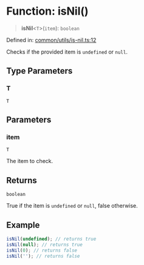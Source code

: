 # Function: isNil()

> **isNil**\<`T`\>(`item`): `boolean`

Defined in: [common/utils/is-nil.ts:12](https://github.com/Forge-Game-Engine/Forge/blob/5b90130e2e0c679482e3bd31c32cbea9b4cffce1/src/common/utils/is-nil.ts#L12)

Checks if the provided item is `undefined` or `null`.

## Type Parameters

### T

`T`

## Parameters

### item

`T`

The item to check.

## Returns

`boolean`

True if the item is `undefined` or `null`, false otherwise.

## Example

```ts
isNil(undefined); // returns true
isNil(null); // returns true
isNil(0); // returns false
isNil(''); // returns false
```
